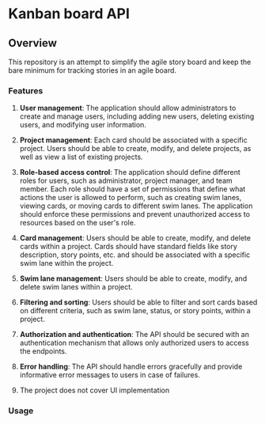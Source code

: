 # Kanban board API

## Overview

This repository is an attempt to simplify the agile story board and keep the bare minimum for tracking stories in an agile board.

### Features

1. __User management__: The application should allow administrators to create and manage users, including adding new users, deleting existing users, and modifying user information.

1. __Project management__: Each card should be associated with a specific project. Users should be able to create, modify, and delete projects, as well as view a list of existing projects.

1. __Role-based access control__: The application should define different roles for users, such as administrator, project manager, and team member. Each role should have a set of permissions that define what actions the user is allowed to perform, such as creating swim lanes, viewing cards, or moving cards to different swim lanes. The application should enforce these permissions and prevent unauthorized access to resources based on the user's role.

1. __Card management__: Users should be able to create, modify, and delete cards within a project. Cards should have standard fields like story description, story points, etc. and should be associated with a specific swim lane within the project.

1. __Swim lane management__: Users should be able to create, modify, and delete swim lanes within a project.

1. __Filtering and sorting__: Users should be able to filter and sort cards based on different criteria, such as swim lane, status, or story points, within a project.

1. __Authorization and authentication__: The API should be secured with an authentication mechanism that allows only authorized users to access the endpoints.

1. __Error handling__: The API should handle errors gracefully and provide informative error messages to users in case of failures.

1. The project does not cover UI implementation

### Usage
